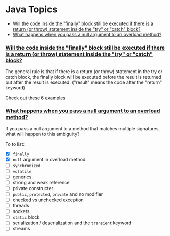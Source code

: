 # Java Topics

* [Will the code inside the "finally" block still be executed if there is a return (or throw) statement inside the "try" or "catch" block?](#user-content-will-the-code-inside-the-finally-block-still-be-executed-if-there-is-a-return-or-throw-statement-inside-the-try-or-catch-block)
* [What happens when you pass a null argument to an overload method?](#user-content-what-happens-when-you-pass-a-null-argument-to-an-overload-method)

### [Will the code inside the "finally" block still be executed if there is a return (or throw) statement inside the "try" or "catch" block?](Finally.java)

The general rule is that 
if there is a return (or throw) statement in the try or catch block, 
the finally block will be executed before the result is returned but after the result is executed. ("result" means the code after the "return" keyword)

Check out these [6 examples](Finally.java)

### [What happens when you pass a null argument to an overload method?](NullInOverloadMethods.java)

If you pass a null argument to a method that matches multiple signatures, what will happen to this ambiguity?


To to list:

- [x] `finally`
- [x] `null` argument in overload method
- [ ] `synchronized`
- [ ] `volatile`
- [ ] generics
- [ ] strong and weak reference
- [ ] private constructer
- [ ] `public`, `protected`, `private` and no modifier
- [ ] checked vs unchecked exception
- [ ] threads
- [ ] sockets
- [ ] `static` block
- [ ] serialization / deserialization and the `transient` keyword
- [ ] streams
